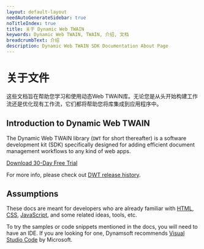 ```yaml
---
layout: default-layout
needAutoGenerateSidebar: true
noTitleIndex: true
title: 关于 Dynamic Web TWAIN
keywords: Dynamic Web TWAIN, TWAIN, 介绍, 文档
breadcrumbText: 介绍
description: Dynamic Web TWAIN SDK Documentation About Page
---
```


# 关于文件

这些文档旨在帮助您学习和使用动态Web TWAIN库。无论您是从头开始构建工作流还是优化现有工作流，它们都将帮助您将库集成到应用程序中。

## Introduction to Dynamic Web TWAIN

The Dynamic Web TWAIN library (`DWT` for short thereafter) is a software development kit (SDK) specifically designed for adding efficient document management workflows to any kind of web apps.

<a class="btn d-btn bgOrange hide-sm hide-xs" href="https://www.dynamsoft.com/web-twain/downloads">Download 30-Day Free Trial</a>

For more info, please check out [DWT release history]({{site.info}}schedule/stable.html).

## Assumptions

These docs are meant for developers who are already familiar with [HTML](https://developer.mozilla.org/docs/Learn/HTML/Introduction_to_HTML), [CSS](https://developer.mozilla.org/docs/Learn/CSS/First_steps), [JavaScript](https://developer.mozilla.org/en-US/docs/Web/JavaScript/A_re-introduction_to_JavaScript), and some related ideas, tools, etc.

To try the samples or code snippets mentioned in the docs, you will need to have an IDE. If you are looking for one, Dynamsoft recommends [Visual Studio Code](https://code.visualstudio.com/) by Microsoft.
